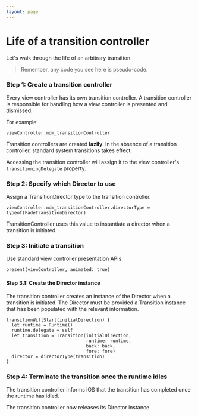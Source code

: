 ```yaml
---
layout: page
---
```


# Life of a transition controller

Let's walk through the life of an arbitrary transition.

> Remember, any code you see here is pseudo-code.

### Step 1: Create a transition controller

Every view controller has its own transition controller. A transition controller is responsible for handling how a view controller is presented and dismissed.

For example:

```
viewController.mdm_transitionController
```

Transition controllers are created **lazily**. In the absence of a transition controller, standard system transitions takes effect.

Accessing the transition controller will assign it to the view controller's `transitioningDelegate` property.

### Step 2: Specify which Director to use

Assign a TransitionDirector type to the transition controller.

```
viewController.mdm_transitionController.directorType = typeof(FadeTransitionDirector)
```

TransitionController uses this value to instantiate a director when a transition is initiated.

### Step 3: Initiate a transition

Use standard view controller presentation APIs:

```
present(viewController, animated: true)
```

#### Step 3.1: Create the Director instance

The transition controller creates an instance of the Director when a transition is initiated. The Director must be provided a Transition instance that has been populated with the relevant information.

```
transitionWillStart(initialDirection) {
  let runtime = Runtime()
  runtime.delegate = self
  let transition = Transition(initialDirection,
                              runtime: runtime,
                              back: back,
                              fore: fore)
  director = directorType(transition)
}
```

### Step 4: Terminate the transition once the runtime idles

The transition controller informs iOS that the transition has completed once the runtime has idled.

The transition controller now releases its Director instance.
